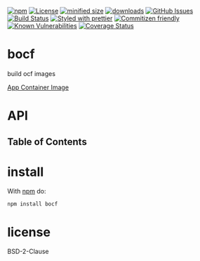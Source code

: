 [![npm](https://img.shields.io/npm/v/bocf.svg)](https://www.npmjs.com/package/bocf)
[![License](https://img.shields.io/badge/License-BSD%203--Clause-blue.svg)](https://opensource.org/licenses/BSD-3-Clause)
[![minified size](https://badgen.net/bundlephobia/min/bocf)](https://bundlephobia.com/result?p=bocf)
[![downloads](http://img.shields.io/npm/dm/bocf.svg?style=flat-square)](https://npmjs.org/package/bocf)
[![GitHub Issues](https://img.shields.io/github/issues/arlac77/bocf.svg?style=flat-square)](https://github.com/arlac77/bocf/issues)
[![Build Status](https://img.shields.io/endpoint.svg?url=https%3A%2F%2Factions-badge.atrox.dev%2Farlac77%2Fbocf%2Fbadge&style=flat)](https://actions-badge.atrox.dev/arlac77/bocf/goto)
[![Styled with prettier](https://img.shields.io/badge/styled_with-prettier-ff69b4.svg)](https://github.com/prettier/prettier)
[![Commitizen friendly](https://img.shields.io/badge/commitizen-friendly-brightgreen.svg)](http://commitizen.github.io/cz-cli/)
[![Known Vulnerabilities](https://snyk.io/test/github/arlac77/bocf/badge.svg)](https://snyk.io/test/github/arlac77/bocf)
[![Coverage Status](https://coveralls.io/repos/arlac77/bocf/badge.svg)](https://coveralls.io/github/arlac77/bocf)

# bocf

build ocf images

[App Container Image](https://github.com/appc/spec/blob/master/spec/aci.md)

# API

<!-- Generated by documentation.js. Update this documentation by updating the source code. -->

## Table of Contents

# install

With [npm](http://npmjs.org) do:

```shell
npm install bocf
```

# license

BSD-2-Clause
